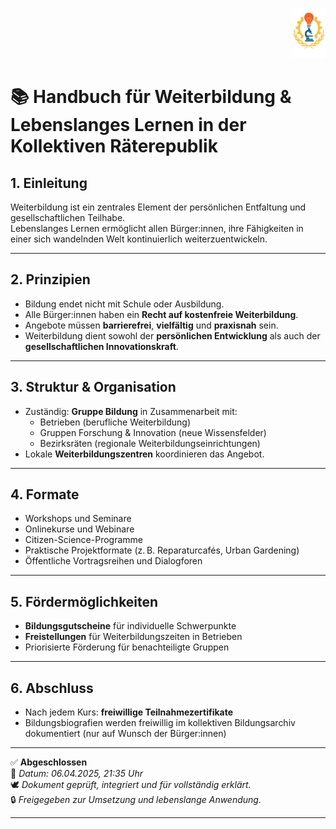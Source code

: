 <p align="right">
  <img src="https://raw.githubusercontent.com/hades-dux/Kollektive-Raeterepublik/main/Meta_und_Systemstruktur/logo_offiziell.png" alt="Logo der Kollektiven Räterepublik" height="80">
</p>

# 📚 Handbuch für Weiterbildung & Lebenslanges Lernen in der Kollektiven Räterepublik
<!--
Autor: Fabio Weidner
Version: 1.0
Sektion: Bildung & Forschung
Veröffentlichung: April 2025
-->
## 1. Einleitung

Weiterbildung ist ein zentrales Element der persönlichen Entfaltung und gesellschaftlichen Teilhabe.  
Lebenslanges Lernen ermöglicht allen Bürger:innen, ihre Fähigkeiten in einer sich wandelnden Welt kontinuierlich weiterzuentwickeln.

---

## 2. Prinzipien

- Bildung endet nicht mit Schule oder Ausbildung.
- Alle Bürger:innen haben ein **Recht auf kostenfreie Weiterbildung**.
- Angebote müssen **barrierefrei**, **vielfältig** und **praxisnah** sein.
- Weiterbildung dient sowohl der **persönlichen Entwicklung** als auch der **gesellschaftlichen Innovationskraft**.

---

## 3. Struktur & Organisation

- Zuständig: **Gruppe Bildung** in Zusammenarbeit mit:
  - Betrieben (berufliche Weiterbildung)
  - Gruppen Forschung & Innovation (neue Wissensfelder)
  - Bezirksräten (regionale Weiterbildungseinrichtungen)
- Lokale **Weiterbildungszentren** koordinieren das Angebot.

---

## 4. Formate

- Workshops und Seminare
- Onlinekurse und Webinare
- Citizen-Science-Programme
- Praktische Projektformate (z. B. Reparaturcafés, Urban Gardening)
- Öffentliche Vortragsreihen und Dialogforen

---

## 5. Fördermöglichkeiten

- **Bildungsgutscheine** für individuelle Schwerpunkte
- **Freistellungen** für Weiterbildungszeiten in Betrieben
- Priorisierte Förderung für benachteiligte Gruppen

---

## 6. Abschluss

- Nach jedem Kurs: **freiwillige Teilnahmezertifikate**
- Bildungsbiografien werden freiwillig im kollektiven Bildungsarchiv dokumentiert (nur auf Wunsch der Bürger:innen)

---

✅ **Abgeschlossen**  
📅 *Datum: 06.04.2025, 21:35 Uhr*  
🕊️ *Dokument geprüft, integriert und für vollständig erklärt.*  
🔒 *Freigegeben zur Umsetzung und lebenslange Anwendung.*

---

